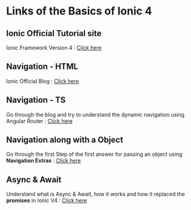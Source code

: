 # Links of the Basics of Ionic 4

## Ionic Official Tutorial site
Ionic Framework Version 4 : [Click here](https://ionicframework.com/docs/api/button)

## Navigation - HTML
Ionic Official Blog : [Click here](https://ionicframework.com/blog/navigating-the-change-with-ionic-4-and-angular-router/)

## Navigation - TS
Go through the blog and try to understand the dynamic navigation using Angular Router : [Click here](https://www.joshmorony.com/using-angular-routing-with-ionic-4/)

## Navigation along with a Object
Go through the first Step of the first answer for passing an object using **Navigation Extras** : [Click here](https://stackoverflow.com/questions/52187282/ionic-4-how-to-pass-data-between-pages-using-navctrl-or-router-service)

## Async & Await
Understand what is Async & Await, how it works and how it replaced the **promises** in Ionic V4 : [Click here](https://javascript.info/async-await)

